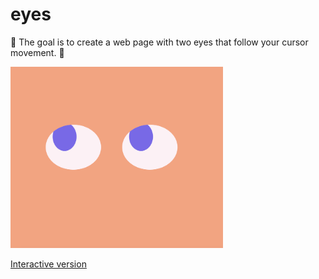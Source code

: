 # eyes

🎯 The goal is to create a web page with two eyes that follow your cursor movement. 👀

<img src = 'example.png' width="340" height="290"> 

<a href="https://anyapages.github.io/eyes.html">Interactive version</a>

